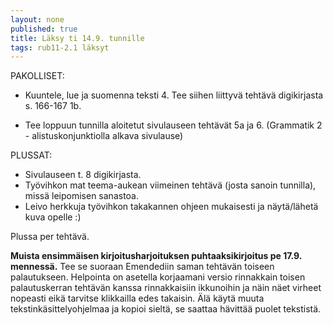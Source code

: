 ```yaml
---
layout: none
published: true
title: Läksy ti 14.9. tunnille
tags: rub11-2.1 läksyt
---
```

PAKOLLISET:

- Kuuntele, lue ja suomenna teksti 4. Tee siihen liittyvä tehtävä digikirjasta s. 166-167 1b.

- Tee loppuun tunnilla aloitetut sivulauseen tehtävät 5a ja 6. (Grammatik 2 - alistuskonjunktiolla alkava sivulause)

PLUSSAT:
- Sivulauseen t. 8 digikirjasta.
- Työvihkon mat teema-aukean viimeinen tehtävä (josta sanoin tunnilla), missä leipomisen sanastoa.
- Leivo herkkuja työvihkon takakannen ohjeen mukaisesti ja näytä/lähetä kuva opelle :)

Plussa per tehtävä.

**Muista ensimmäisen kirjoitusharjoituksen puhtaaksikirjoitus pe 17.9. mennessä.** Tee se suoraan Emendediin saman tehtävän toiseen palautukseen. Helpointa on asetella korjaamani versio rinnakkain toisen palautuskerran tehtävän kanssa rinnakkaisiin ikkunoihin ja näin näet virheet nopeasti eikä tarvitse klikkailla edes takaisin. Älä käytä muuta tekstinkäsittelyohjelmaa ja kopioi sieltä, se saattaa hävittää puolet tekstistä.
